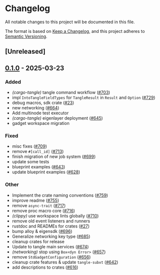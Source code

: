 # Changelog

All notable changes to this project will be documented in this file.

The format is based on [Keep a Changelog](https://keepachangelog.com/en/1.0.0/),
and this project adheres to [Semantic Versioning](https://semver.org/spec/v2.0.0.html).

## [Unreleased]

## [0.1.0](https://github.com/tangle-network/blueprint/releases/tag/blueprint-macros-v0.1.0) - 2025-03-23

### Added

- *(cargo-tangle)* tangle command workflow  ([#703](https://github.com/tangle-network/blueprint/pull/703))
- impl `IntoTangleFieldTypes` for `TangleResult` in `Result` and `Option` ([#729](https://github.com/tangle-network/blueprint/pull/729))
- debug macros, sdk crate ([#23](https://github.com/tangle-network/blueprint/pull/23))
- new networking ([#664](https://github.com/tangle-network/blueprint/pull/664))
- Add multinode test executor
- *(cargo-tangle)* eigenlayer deployment ([#645](https://github.com/tangle-network/blueprint/pull/645))
- gadget workspace migration

### Fixed

- misc fixes ([#709](https://github.com/tangle-network/blueprint/pull/709))
- remove `#[call_id]` ([#713](https://github.com/tangle-network/blueprint/pull/713))
- finish migration of new job system ([#699](https://github.com/tangle-network/blueprint/pull/699))
- update some tests
- blueprint examples ([#643](https://github.com/tangle-network/blueprint/pull/643))
- update blueprint examples ([#628](https://github.com/tangle-network/blueprint/pull/628))

### Other

- Implement the crate naming conventions ([#759](https://github.com/tangle-network/blueprint/pull/759))
- improve readme ([#755](https://github.com/tangle-network/blueprint/pull/755))
- remove `async-trait` ([#717](https://github.com/tangle-network/blueprint/pull/717))
- remove proc macro core ([#716](https://github.com/tangle-network/blueprint/pull/716))
- *(clippy)* use workspace lints globally ([#710](https://github.com/tangle-network/blueprint/pull/710))
- remove old event listeners and runners
- rustdoc and READMEs for crates ([#27](https://github.com/tangle-network/blueprint/pull/27))
- bump alloy & eigensdk ([#696](https://github.com/tangle-network/blueprint/pull/696))
- Generalize networking key type ([#685](https://github.com/tangle-network/blueprint/pull/685))
- cleanup crates for release
- Update to tangle main services ([#674](https://github.com/tangle-network/blueprint/pull/674))
- *(networking)* stop using `Box<dyn Error>` ([#657](https://github.com/tangle-network/blueprint/pull/657))
- remove `StdGadgetConfiguration` ([#656](https://github.com/tangle-network/blueprint/pull/656))
- cleanup crate features & update `tangle-subxt` ([#642](https://github.com/tangle-network/blueprint/pull/642))
- add descriptions to crates ([#616](https://github.com/tangle-network/blueprint/pull/616))
